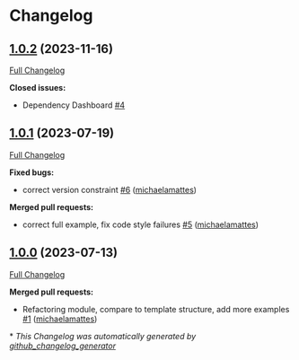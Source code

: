 # Changelog

## [1.0.2](https://github.com/telekom-mms/terraform-azurerm-database/tree/1.0.2) (2023-11-16)

[Full Changelog](https://github.com/telekom-mms/terraform-azurerm-database/compare/1.0.1...1.0.2)

**Closed issues:**

- Dependency Dashboard [\#4](https://github.com/telekom-mms/terraform-azurerm-database/issues/4)

## [1.0.1](https://github.com/telekom-mms/terraform-azurerm-database/tree/1.0.1) (2023-07-19)

[Full Changelog](https://github.com/telekom-mms/terraform-azurerm-database/compare/1.0.0...1.0.1)

**Fixed bugs:**

- correct version constraint [\#6](https://github.com/telekom-mms/terraform-azurerm-database/pull/6) ([michaelamattes](https://github.com/michaelamattes))

**Merged pull requests:**

- correct full example, fix code style failures [\#5](https://github.com/telekom-mms/terraform-azurerm-database/pull/5) ([michaelamattes](https://github.com/michaelamattes))

## [1.0.0](https://github.com/telekom-mms/terraform-azurerm-database/tree/1.0.0) (2023-07-13)

[Full Changelog](https://github.com/telekom-mms/terraform-azurerm-database/compare/eaaec240114a3615a85189b767b8868d6be9a45d...1.0.0)

**Merged pull requests:**

- Refactoring module, compare to template structure, add more examples [\#1](https://github.com/telekom-mms/terraform-azurerm-database/pull/1) ([michaelamattes](https://github.com/michaelamattes))



\* *This Changelog was automatically generated by [github_changelog_generator](https://github.com/github-changelog-generator/github-changelog-generator)*
